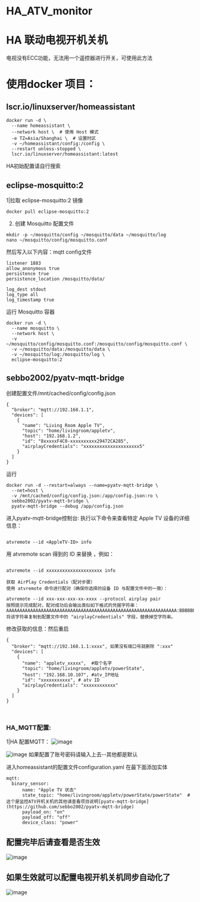 # HA_ATV_monitor
# HA 联动电视开机关机
电视没有ECC功能，无法用一个遥控器进行开关，可使用此方法

# 使用docker 项目：
## lscr.io/linuxserver/homeassistant
```
docker run -d \
  --name homeassistant \
  --network host \  # 使用 Host 模式
  -e TZ=Asia/Shanghai \  # 设置时区
  -v ~/homeassistant/config:/config \
  --restart unless-stopped \
  lscr.io/linuxserver/homeassistant:latest

```
HA初始配置请自行搜索

## eclipse-mosquitto:2
1|拉取 eclipse-mosquitto:2 镜像
```
docker pull eclipse-mosquitto:2

```
2. 创建 Mosquitto 配置文件
```
mkdir -p ~/mosquitto/config ~/mosquitto/data ~/mosquitto/log
nano ~/mosquitto/config/mosquitto.conf
```
然后写入以下内容：mqtt config文件
```
listener 1883 
allow_anonymous true 
persistence true  
persistence_location /mosquitto/data/

log_dest stdout 
log_type all    
log_timestamp true
```
运行 Mosquitto 容器
```
docker run -d \
  --name mosquitto \
  --network host \  
  -v ~/mosquitto/config/mosquitto.conf:/mosquitto/config/mosquitto.conf \
  -v ~/mosquitto/data:/mosquitto/data \
  -v ~/mosquitto/log:/mosquitto/log \
  eclipse-mosquitto:2

```






## sebbo2002/pyatv-mqtt-bridge
创建配置文件/mnt/cached/config/config.json
```
{
  "broker": "mqtt://192.168.1.1",
  "devices": [
    {
      "name": "Living Room Apple TV",
      "topic": "home/livingroom/appletv",
      "host": "192.168.1.2",
      "id": "8xxxxxF4C0-xxxxxxxxxx29472CA285",
      "airplayCredentials": "xxxxxxxxxxxxxxxxxxxxx5"
    }
  ]
}

```
运行
```
docker run -d --restart=always --name=pyatv-mqtt-bridge \
  --net=host \
  -v /mnt/cached/config/config.json:/app/config.json:ro \
  sebbo2002/pyatv-mqtt-bridge \
  pyatv-mqtt-bridge --debug /app/config.json

```


进入pyatv-mqtt-bridge控制台:
执行以下命令来查看特定 Apple TV 设备的详细信息：
```

atvremote --id <AppleTV-ID> info
```
用 atvremote scan 得到的 ID 来替换 <AppleTV-ID>，例如：
```

atvremote --id xxxxxxxxxxxxxxxxxxxxx info
```


```
获取 AirPlay Credentials（配对步骤）
使用 atvremote 命令进行配对（确保你选择的设备 ID 与配置文件中的一致）：

atvremote --id xxx-xxx-xxx-xx-xxxx --protocol airplay pair
按照提示完成配对，配对成功后会输出类似如下格式的凭据字符串：
AAAAAAAAAAAAAAAAAAAAAAAAAAAAAAAAAAAAAAAAAAAAAAAAAAAAAAAAAAAAAAAA:BBBBBBBBBBBBBBBBBBBBBBBBBBBBBBBBBBBBBBBBBBBBBBBBBBBBBBBBBBBBBBBB:CCCCCCCCCCCCCCCCCCCCCCCCCCCCCCCCCCCCCCCCCCCCCCCCCCCCCCCCCCCCCCCC:DDDDDDDDDDDDDDDDDDDDDDDDDDDDDDDDDDDDDDDDDDDDDDDDDDDDDDDDDDDDDDDD
将该字符串复制到配置文件中的 "airplayCredentials" 字段，替换掉空字符串。
```
修改获取的信息：然后重启
```
{
  "broker": "mqtt://192.168.1.1:xxxx", 如果没有端口号就删除 ":xxx"
  "devices": [
    {
      "name": "appletv_xxxxx",  #取个名字
      "topic": "home/livingroom/appletv/powerState",
      "host": "192.168.10.107", #atv_IP地址
      "id": "xxxxxxxxxxx", # atv ID
      "airplayCredentials": "xxxxxxxxxxxx"
    }
  ]
}



```


### HA_MQTT配置:
1|HA 配置MQTT：
![image](https://github.com/user-attachments/assets/98a26683-93ac-42f4-8a25-fe4ef9b5df5b)

![image](https://github.com/user-attachments/assets/13edc4cf-def3-4223-8023-134cc1323d02)
如果配置了账号密码请输入上去--其他都是默认

进入homeassistant的配置文件configuration.yaml 在最下面添加实体

```
mqtt:
  binary_sensor: 
      name: "Apple TV 状态"
      state_topic: "home/livingroom/appletv/powerState/powerState"  #这个是监控ATV开机关机的其他请查看项目说明[pyatv-mqtt-bridge](https://github.com/sebbo2002/pyatv-mqtt-bridge)
      payload_on: "on"
      payload_off: "off"
      device_class: "power"
```

## 配置完毕后请查看是否生效
![image](https://github.com/user-attachments/assets/8271ae7d-b7da-4900-b212-e5f2725c3c6e)
## 如果生效就可以配置电视开机关机同步自动化了
![image](https://github.com/user-attachments/assets/1cb73b88-8c19-4269-b718-045c7925a943)



